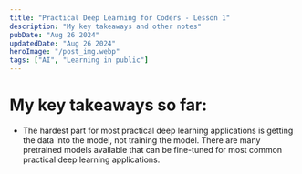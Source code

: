 ```yaml
---
title: "Practical Deep Learning for Coders - Lesson 1"
description: "My key takeaways and other notes"
pubDate: "Aug 26 2024"
updatedDate: "Aug 26 2024"
heroImage: "/post_img.webp"
tags: ["AI", "Learning in public"]
---
```


# My key takeaways so far:
- The hardest part for most practical deep learning applications is getting the data into the model, not training the model. There are many pretrained models available that can be fine-tuned for most common practical deep learning applications.